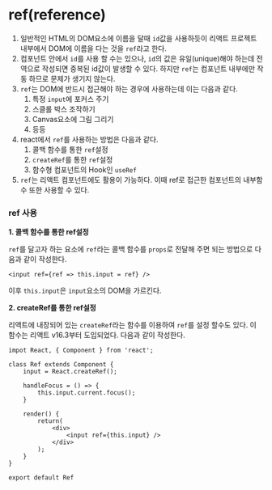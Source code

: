 # ref(reference)

1. 일반적인 HTML의 DOM요소에 이름을 달때 `id`값을 사용하듯이 리액트 프로젝트 내부에서 DOM에 이름을 다는 것을 `ref`라고 한다.
2. 컴포넌트 안에서 `id`를 사용 할 수는 있으나, `id`의 값은 유일(unique)해야 하는데
   전역으로 작성되면 중복된 id값이 발생할 수 있다. 하지만 `ref`는 컴포넌트 내부에만 작동 하므로 문제가 생기지 않는다.
3. `ref`는 DOM에 반드시 접근해야 하는 경우에 사용하는데 이는 다음과 같다.
    1. 특정 `input`에 포커스 주기
    2. 스클롤 박스 조작하기
    3. Canvas요소에 그림 그리기
    4. 등등
4. react에서 `ref`를 사용하는 방법은 다음과 같다.
    1. 콜백 함수를 통한 `ref`설정
    2. `createRef`를 통한 `ref`설정
    3. 함수형 컴포넌트의 Hook인 `useRef`
5. `ref`는 리액트 컴포넌트에도 활용이 가능하다. 이때 ref로 접근한 컴포넌트의 내부함수 또한 사용할 수 있다.

### ref 사용

**1. 콜백 함수를 통한 ref설정**

`ref`를 달고자 하는 요소에 `ref`라는 콜백 함수를 `props`로 전달해 주면 되는 방법으로 다음과 같이 작성한다.

`<input ref={ref => this.input = ref} />`

이후 `this.input`은 `input`요소의 DOM을 가르킨다.

**2. createRef를 통한 ref설정**

리액트에 내장되어 있는 `createRef`라는 함수를 이용하여 `ref`를 설정 할수도 있다.
이 함수는 리액트 v16.3부터 도입되었다. 다음과 같이 작성한다.

```
impot React, { Component } from 'react';

class Ref extends Component {
    input = React.createRef();

    handleFocus = () => {
        this.input.current.focus();
    }

    render() {
        return(
            <div>
                <input ref={this.input} />
            </div>
        );
    }
}

export default Ref
```
